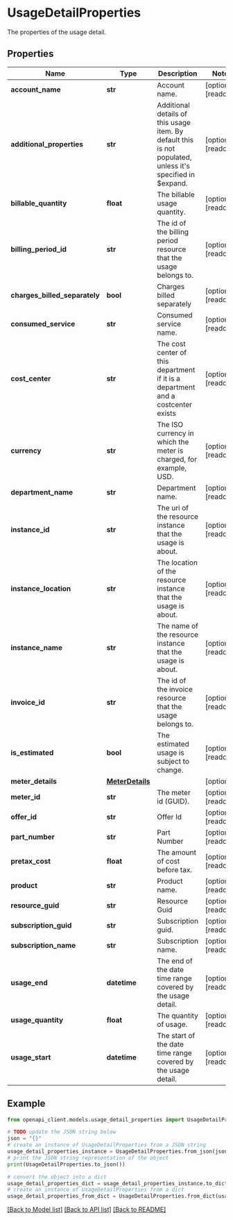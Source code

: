 # UsageDetailProperties

The properties of the usage detail.

## Properties

Name | Type | Description | Notes
------------ | ------------- | ------------- | -------------
**account_name** | **str** | Account name. | [optional] [readonly] 
**additional_properties** | **str** | Additional details of this usage item. By default this is not populated, unless it&#39;s specified in $expand. | [optional] [readonly] 
**billable_quantity** | **float** | The billable usage quantity. | [optional] [readonly] 
**billing_period_id** | **str** | The id of the billing period resource that the usage belongs to. | [optional] [readonly] 
**charges_billed_separately** | **bool** | Charges billed separately | [optional] [readonly] 
**consumed_service** | **str** | Consumed service name. | [optional] [readonly] 
**cost_center** | **str** | The cost center of this department if it is a department and a costcenter exists | [optional] [readonly] 
**currency** | **str** | The ISO currency in which the meter is charged, for example, USD. | [optional] [readonly] 
**department_name** | **str** | Department name. | [optional] [readonly] 
**instance_id** | **str** | The uri of the resource instance that the usage is about. | [optional] [readonly] 
**instance_location** | **str** | The location of the resource instance that the usage is about. | [optional] [readonly] 
**instance_name** | **str** | The name of the resource instance that the usage is about. | [optional] [readonly] 
**invoice_id** | **str** | The id of the invoice resource that the usage belongs to. | [optional] [readonly] 
**is_estimated** | **bool** | The estimated usage is subject to change. | [optional] [readonly] 
**meter_details** | [**MeterDetails**](MeterDetails.md) |  | [optional] 
**meter_id** | **str** | The meter id (GUID). | [optional] [readonly] 
**offer_id** | **str** | Offer Id | [optional] [readonly] 
**part_number** | **str** | Part Number | [optional] [readonly] 
**pretax_cost** | **float** | The amount of cost before tax. | [optional] [readonly] 
**product** | **str** | Product name. | [optional] [readonly] 
**resource_guid** | **str** | Resource Guid | [optional] [readonly] 
**subscription_guid** | **str** | Subscription guid. | [optional] [readonly] 
**subscription_name** | **str** | Subscription name. | [optional] [readonly] 
**usage_end** | **datetime** | The end of the date time range covered by the usage detail. | [optional] [readonly] 
**usage_quantity** | **float** | The quantity of usage. | [optional] [readonly] 
**usage_start** | **datetime** | The start of the date time range covered by the usage detail. | [optional] [readonly] 

## Example

```python
from openapi_client.models.usage_detail_properties import UsageDetailProperties

# TODO update the JSON string below
json = "{}"
# create an instance of UsageDetailProperties from a JSON string
usage_detail_properties_instance = UsageDetailProperties.from_json(json)
# print the JSON string representation of the object
print(UsageDetailProperties.to_json())

# convert the object into a dict
usage_detail_properties_dict = usage_detail_properties_instance.to_dict()
# create an instance of UsageDetailProperties from a dict
usage_detail_properties_from_dict = UsageDetailProperties.from_dict(usage_detail_properties_dict)
```
[[Back to Model list]](../README.md#documentation-for-models) [[Back to API list]](../README.md#documentation-for-api-endpoints) [[Back to README]](../README.md)


